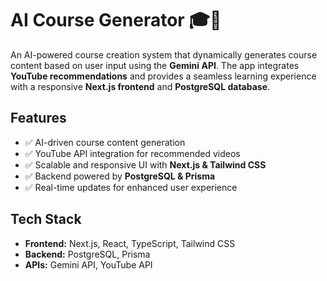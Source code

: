# **AI Course Generator** 🎓🚀  
An AI-powered course creation system that dynamically generates course content based on user input using the **Gemini API**. The app integrates **YouTube recommendations** and provides a seamless learning experience with a responsive **Next.js frontend** and **PostgreSQL database**.  

## **Features**  
- ✅ AI-driven course content generation  
- ✅ YouTube API integration for recommended videos  
- ✅ Scalable and responsive UI with **Next.js & Tailwind CSS**  
- ✅ Backend powered by **PostgreSQL & Prisma**  
- ✅ Real-time updates for enhanced user experience  

## **Tech Stack**  
- **Frontend:** Next.js, React, TypeScript, Tailwind CSS  
- **Backend:** PostgreSQL, Prisma  
- **APIs:** Gemini API, YouTube API  
